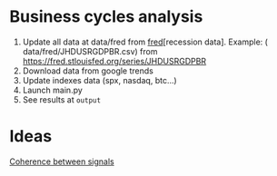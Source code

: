 # Business cycles analysis

1. Update all data at data/fred from [fred](https://fred.stlouisfed.org)[recession data]. Example: (
   data/fred/JHDUSRGDPBR.csv)
   from https://fred.stlouisfed.org/series/JHDUSRGDPBR
2. Download data from google trends
3. Update indexes data (spx, nasdaq, btc...)
4. Launch main.py
5. See results at `output`

# Ideas

[Coherence between signals](https://matplotlib.org/stable/gallery/lines_bars_and_markers/cohere.html#sphx-glr-gallery-lines-bars-and-markers-cohere-py)
